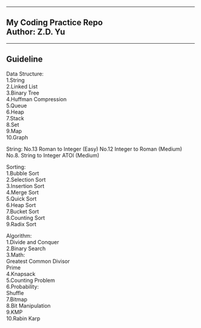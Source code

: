 -------------------------  
My Coding Practice Repo  
Author: Z.D. Yu  
-------------------------  

-------------------------  
Guideline  
-------------------------  
Data Structure:  
1.String  
2.Linked List  
3.Binary Tree  
4.Huffman Compression  
5.Queue  
6.Heap  
7.Stack  
8.Set  
9.Map  
10.Graph  

String:
No.13 Roman to Integer (Easy)
No.12 Integer to Roman (Medium)
No.8. String to Integer ATOI (Medium)


Sorting:  
1.Bubble Sort  
2.Selection Sort  
3.Insertion Sort  
4.Merge Sort  
5.Quick Sort  
6.Heap Sort  
7.Bucket Sort  
8.Counting Sort  
9.Radix Sort  


Algorithm:  
1.Divide and Conquer  
2.Binary Search  
3.Math:  
    Greatest Common Divisor  
    Prime  
4.Knapsack  
5.Counting Problem  
6.Probability:  
    Shuffle  
7.Bitmap  
8.Bit Manipulation  
9.KMP  
10.Rabin Karp

